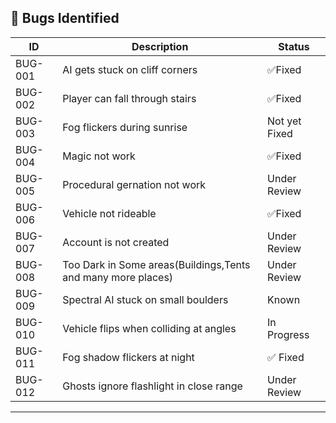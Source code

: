 ## 🐞 Bugs Identified

| ID   | Description                           | Status      |
|------|---------------------------------------|-------------|
| BUG-001 | AI gets stuck on cliff corners     | ✅Fixed       |
| BUG-002 | Player can fall through stairs     | ✅Fixed       |
| BUG-003 | Fog flickers during sunrise        | Not yet Fixed |
| BUG-004 | Magic not work       | ✅Fixed |
| BUG-005 |Procedural gernation not work       | Under Review |
| BUG-006 | Vehicle not rideable | ✅Fixed |
| BUG-007 | Account is not created       | Under Review |
| BUG-008 | Too Dark in Some areas(Buildings,Tents and many more places)        | Under Review |
| BUG-009  | Spectral AI stuck on small boulders     | Known        |
| BUG-010  | Vehicle flips when colliding at angles  | In Progress  |
| BUG-011  | Fog shadow flickers at night            | ✅ Fixed      |
| BUG-012  | Ghosts ignore flashlight in close range | Under Review |
---
